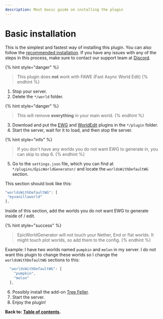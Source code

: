 ```yaml
---
description: Most basic guide on installing the plugin
---
```


# Basic installation

This is the simplest and fastest way of installing this plugin. You can also follow the [recommended installation](https://docs.dynamic-bytes.com/beginner/recommended-installation). If you have any issues with any of the steps in this process, make sure to contact our support team at [Discord](https://discord.gg/Jq3ecb3).

{% hint style="danger" %}
> This plugin does **not** work with FAWE \(Fast Async World Edit\)
{% endhint %}

1. Stop your server.   
2. Delete the `*/world` folder.

{% hint style="danger" %}
> This will remove **everything** in your main world.
{% endhint %}

3. Download and put the [EWG](https://www.spigotmc.org/resources/epicworldgenerator-1-14-1-15-2-support-all-update-aquatic-features.8067/) and [WorldEdit](https://dev.bukkit.org/projects/worldedit) plugins in the `*/plugin` folder.  
4. Start the server, wait for it to load, and then stop the server.

{% hint style="info" %}
> If you don\'t have any worlds you do not want EWG to generate in, you can skip to step 6.
{% endhint %}

5. Go to the `settings.json` file, which you can find at `*/plugins/EpicWorldGenerator/` and locate the `worldsWithDefaultWG` section. 

This section should look like this:

```javascript
"worldsWithDefaultWG": [
 "myvanillaworld"
],
```

Inside of this section, add the worlds you do not want EWG to generate inside of / edit.

{% hint style="success" %}
> EpicWorldGenerator will not touch your Nether, End or flat worlds. It might touch plot worlds, so add them to the config.
{% endhint %}

Example: I have two worlds named `pumpkin` and `melon` in my server. I do not want this plugin to change these worlds so I change the `worldsWithDefaultWG` sections to this:

```javascript
  "worldsWithDefaultWG": [
    "pumpkin",
    "melon"
  ],
```

6. Possibly install the add-on [Tree Feller](https://www.spigotmc.org/resources/tree-feller-ewg-addon.20385/).  
7. Start the server.  
8. Enjoy the plugin!

**Back to:** [**Table of contents**](https://docs.dynamic-bytes.com/table-of-contents)**.**


